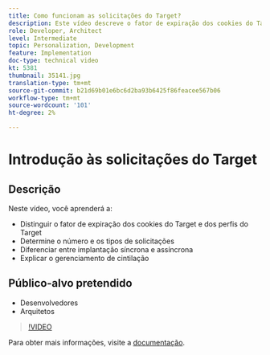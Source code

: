 ```yaml
---
title: Como funcionam as solicitações do Target?
description: Este vídeo descreve o fator de expiração dos cookies do Target e dos perfis do Target. Saiba como determinar o número e os tipos de solicitações do Target, diferenciar entre implantação síncrona e assíncrona e explicar o gerenciamento de cintilação.
role: Developer, Architect
level: Intermediate
topic: Personalization, Development
feature: Implementation
doc-type: technical video
kt: 5381
thumbnail: 35141.jpg
translation-type: tm+mt
source-git-commit: b21d69b01e6bc6d2ba93b6425f86feacee567b06
workflow-type: tm+mt
source-wordcount: '101'
ht-degree: 2%

---
```



# Introdução às solicitações do Target

## Descrição

Neste vídeo, você aprenderá a:

* Distinguir o fator de expiração dos cookies do Target e dos perfis do Target
* Determine o número e os tipos de solicitações
* Diferenciar entre implantação síncrona e assíncrona
* Explicar o gerenciamento de cintilação

## Público-alvo pretendido

* Desenvolvedores
* Arquitetos

>[!VIDEO](https://video.tv.adobe.com/v/35141/?quality=12)

Para obter mais informações, visite a [documentação](https://docs.adobe.com/content/help/en/target/using/implement-target/implementing-target.html).
